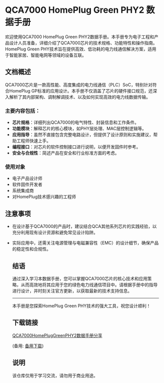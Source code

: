 # QCA7000 HomePlug Green PHY2 数据手册

欢迎使用QCA7000 HomePlug Green PHY2数据手册。本手册专为电子工程和产品设计人员准备，详细介绍了QCA7000芯片的技术规格、功能特性和操作指南。HomePlug Green PHY技术旨在提供高效、低功耗的电力线通信解决方案，适用于智能家居、智能电网等领域的设备互联。

## 文档概述

QCA7000芯片是一款高性能、高度集成的电力线通信（PLC）SoC，特别针对符合HomePlug GP标准的应用设计。本手册不仅涵盖了芯片的硬件接口规范，还深入解析了其内部架构、调制解调技术、以及如何实现高效的电力线数据传输。

### 主要内容包括：

- **芯片规格**：详细列出QCA7000的电气特性、封装信息和工作条件。
- **功能模块**：解释芯片的核心模块，如PHY层处理、MAC层控制逻辑等。
- **应用指导**：虽然不直接包含完整电路设计，但提供了设计原则和实施建议，帮助工程师快速上手。
- **编程接口**：对芯片的软件控制接口进行说明，以便开发固件时参考。
- **安全与合规性**：简述产品在安全和行业标准方面的考虑。

### 使用对象

- 电子产品设计师
- 软件固件开发者
- 系统集成商
- 对HomePlug技术感兴趣的工程师

## 注意事项

- 在设计基于QCA7000的产品时，建议结合QCA其他系列芯片的实践经验，以充分利用现有设计资源和避免常见设计陷阱。
- 实际应用中，还需关注电源管理与电磁兼容性（EMC）的设计细节，确保产品的稳定性和合规性。

  ## 结语

  通过深入学习本数据手册，您可以掌握QCA7000芯片的核心技术和应用策略，从而高效地将其应用于您的绿色电力线通信项目中。请根据手册中的指导进行设计，并时刻关注官方更新，以获取最新的技术支持信息。

  ---

  本手册是您探索HomePlug Green PHY技术的强大工具，祝您设计顺利！

  ## 下载链接
  [QCA7000HomePlugGreenPHY2数据手册分享](https://pan.quark.cn/s/e1deb86522d5) 

  (备用: [备用下载](https://pan.baidu.com/s/1PhVvMxGPNlF9y3Jq6nHJTw?pwd=b7iz))

  ## 说明

  该仓库仅用于学习交流，请勿用于商业用途。
